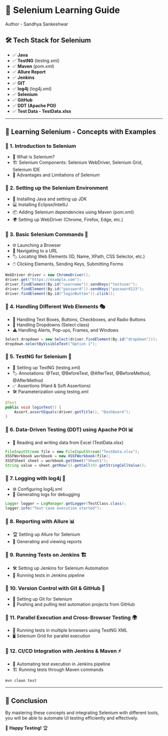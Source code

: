 # 🚀 Selenium Learning Guide

Author - Sandhya Sankeshwar

## 🛠️ Tech Stack for Selenium

- ✅ **Java**
- ✅ **TestNG** (testng.xml)
- ✅ **Maven** (pom.xml)
- ✅ **Allure Report**
- ✅ **Jenkins**
- ✅ **GIT**
- ✅ **log4j** (log4j.xml)
- ✅ **Selenium**
- ✅ **GitHub**
- ✅ **DDT (Apache POI)**
- ✅ **Test Data - TestData.xlsx**

---

## 📖 Learning Selenium - Concepts with Examples

### 🔹 1. Introduction to Selenium
- 🧐 What is Selenium?
- 🏗️ Selenium Components: Selenium WebDriver, Selenium Grid, Selenium IDE
- 🎯 Advantages and Limitations of Selenium

### 🔹 2. Setting up the Selenium Environment
- 🔧 Installing Java and setting up JDK
- 💻 Installing Eclipse/IntelliJ
- 📦 Adding Selenium dependencies using Maven (pom.xml)
- 🌍 Setting up WebDriver (Chrome, Firefox, Edge, etc.)

### 🔹 3. Basic Selenium Commands 🏁
- 🌐 Launching a Browser
- 🔎 Navigating to a URL
- 🏷️ Locating Web Elements (ID, Name, XPath, CSS Selector, etc.)
- 🖱️ Clicking Elements, Sending Keys, Submitting Forms

```java
WebDriver driver = new ChromeDriver();
driver.get("https://example.com");
driver.findElement(By.id("username")).sendKeys("testuser");
driver.findElement(By.id("password")).sendKeys("password123");
driver.findElement(By.id("loginButton")).click();
```

### 🔹 4. Handling Different Web Elements 🎭
- 📝 Handling Text Boxes, Buttons, Checkboxes, and Radio Buttons
- 📂 Handling Dropdowns (Select class)
- ⚠️ Handling Alerts, Pop-ups, Frames, and Windows

```java
Select dropdown = new Select(driver.findElement(By.id("dropdown")));
dropdown.selectByVisibleText("Option 1");
```

### 🔹 5. TestNG for Selenium 🧪
- 📌 Setting up TestNG (testng.xml)
- 🏷️ Annotations: @Test, @BeforeTest, @AfterTest, @BeforeMethod, @AfterMethod
- ✅ Assertions (Hard & Soft Assertions)
- 🛠️ Parameterization using testng.xml

```java
@Test
public void loginTest() {
    Assert.assertEquals(driver.getTitle(), "Dashboard");
}
```

### 🔹 6. Data-Driven Testing (DDT) using Apache POI 📊
- 📄 Reading and writing data from Excel (TestData.xlsx)

```java
FileInputStream file = new FileInputStream("TestData.xlsx");
XSSFWorkbook workbook = new XSSFWorkbook(file);
XSSFSheet sheet = workbook.getSheet("Sheet1");
String value = sheet.getRow(1).getCell(0).getStringCellValue();
```

### 🔹 7. Logging with log4j 📝
- ⚙️ Configuring log4j.xml
- 📢 Generating logs for debugging

```java
Logger logger = LogManager.getLogger(TestClass.class);
logger.info("Test case execution started");
```

### 🔹 8. Reporting with Allure 📊
- 🏆 Setting up Allure for Selenium
- 📜 Generating and viewing reports

### 🔹 9. Running Tests on Jenkins 🏗️
- 🛠️ Setting up Jenkins for Selenium Automation
- 🚀 Running tests in Jenkins pipeline

### 🔹 10. Version Control with Git & GitHub 🔄
- 🔗 Setting up Git for Selenium
- 🔀 Pushing and pulling test automation projects from GitHub

### 🔹 11. Parallel Execution and Cross-Browser Testing 🌍
- 📌 Running tests in multiple browsers using TestNG XML
- 🖥️ Selenium Grid for parallel execution

### 🔹 12. CI/CD Integration with Jenkins & Maven ⚡
- 🔄 Automating test execution in Jenkins pipeline
- 🏗️ Running tests through Maven commands

```sh
mvn clean test
```

---

## 🎯 Conclusion

By mastering these concepts and integrating Selenium with different tools, you will be able to automate UI testing efficiently and effectively.

🚀 **Happy Testing!** 🏆

